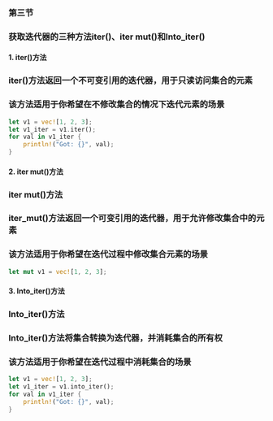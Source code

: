 ### 第三节
### 获取迭代器的三种方法iter()、iter mut()和Into_iter()

#### 1. iter()方法
### iter()方法返回一个不可变引用的迭代器，用于只读访问集合的元素
### 该方法适用于你希望在不修改集合的情况下迭代元素的场景
```rust
let v1 = vec![1, 2, 3];
let v1_iter = v1.iter();
for val in v1_iter {
    println!("Got: {}", val);
}
```
#### 2. iter mut()方法
### iter mut()方法
### iter_mut()方法返回一个可变引用的迭代器，用于允许修改集合中的元素
### 该方法适用于你希望在迭代过程中修改集合元素的场景
```rust
let mut v1 = vec![1, 2, 3];
```
#### 3. Into_iter()方法
### Into_iter()方法
### Into_iter()方法将集合转换为迭代器，并消耗集合的所有权
### 该方法适用于你希望在迭代过程中消耗集合的场景
```rust
let v1 = vec![1, 2, 3];
let v1_iter = v1.into_iter();
for val in v1_iter {
    println!("Got: {}", val);
}
```